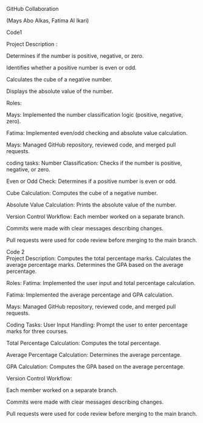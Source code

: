 GitHub Collaboration 

(Mays Abo Alkas, Fatima Al Ikari)  

 Code1 

Project Description :

Determines if the number is positive, negative, or zero. 

Identifies whether a positive number is even or odd. 

Calculates the cube of a negative number. 

Displays the absolute value of the number. 

Roles:

Mays: Implemented the number classification logic (positive, negative, zero). 

Fatima: Implemented even/odd checking and absolute value calculation. 

Mays: Managed GitHub repository, reviewed code, and merged pull requests. 

coding tasks: 
Number Classification: Checks if the number is positive, negative, or zero. 

Even or Odd Check:  Determines if a positive number is even or odd. 

Cube Calculation: Computes the cube of a negative number. 

Absolute Value Calculation: Prints the absolute value of the number. 

Version Control Workflow:
Each member worked on a separate branch. 

Commits were made with clear messages describing changes. 

Pull requests were used for code review before merging to the main branch. 

Code 2  
Project Description:
Computes the total percentage marks. 
Calculates the average percentage marks. 
Determines the GPA based on the average percentage. 

Roles:
Fatima: Implemented the user input and total percentage calculation. 

Fatima: Implemented the average percentage and GPA calculation. 

Mays: Managed GitHub repository, reviewed code, and merged pull requests. 

Coding Tasks:
User Input Handling: Prompt the user to enter percentage marks for three courses. 

Total Percentage Calculation: Computes the total percentage. 

Average Percentage Calculation: Determines the average percentage. 

GPA Calculation: Computes the GPA based on the average percentage. 

Version Control Workflow:

Each member worked on a separate branch. 

Commits were made with clear messages describing changes. 

Pull requests were used for code review before merging to the main branch. 
